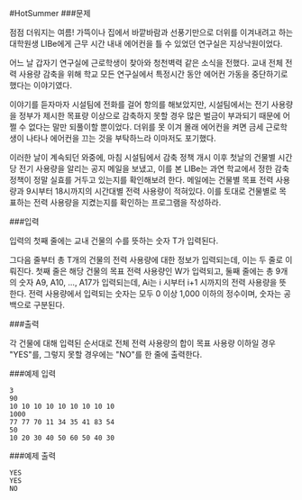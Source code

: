 #HotSummer
###문제

점점 더워지는 여름! 가뜩이나 집에서 바깥바람과 선풍기만으로 더위를 이겨내려고 하는 대학원생 LIBe에게 근무 시간 내내 에어컨을 틀 수 있었던 연구실은 지상낙원이었다.

어느 날 갑자기 연구실에 근로학생이 찾아와 청천벽력 같은 소식을 전했다. 교내 전체 전력 사용량 감축을 위해 학교 모든 연구실에서 특정시간 동안 에어컨 가동을 중단하기로 했다는 이야기였다.

이야기를 듣자마자 시설팀에 전화를 걸어 항의를 해보았지만, 시설팀에서는 전기 사용량을 정부가 제시한 목표량 이상으로 감축하지 못할 경우 많은 벌금이 부과되기 때문에 어쩔 수 없다는 말만 되풀이할 뿐이었다. 더위를 못 이겨 몰래 에어컨을 켜면 금세 근로학생이 나타나 에어컨을 끄는 것을 부탁하느라 이마저도 포기했다.

이러한 날이 계속되던 와중에, 마침 시설팀에서 감축 정책 개시 이후 첫날의 건물별 시간당 전기 사용량을 알리는 공지 메일을 보냈고, 이를 본 LIBe는 과연 학교에서 정한 감축 정책이 정말 실효를 거두고 있는지를 확인해보려 한다. 메일에는 건물별 목표 전력 사용량과 9시부터 18시까지의 시간대별 전력 사용량이 적혀있다. 이를 토대로 건물별로 목표하는 전력 사용량을 지켰는지를 확인하는 프로그램을 작성하라.

###입력

입력의 첫째 줄에는 교내 건물의 수를 뜻하는 숫자 T가 입력된다.

그다음 줄부터 총 T개의 건물의 전력 사용량에 대한 정보가 입력되는데, 이는 두 줄로 이뤄진다. 첫째 줄은 해당 건물의 목표 전력 사용량인 W가 입력되고, 둘째 줄에는 총 9개의 숫자 A9, A10, ..., A17가 입력되는데, Ai는 i 시부터 i+1 시까지의 전력 사용량을 뜻한다. 전력 사용량에서 입력되는 숫자는 모두 0 이상 1,000 이하의 정수이며, 숫자는 공백으로 구분된다.

###출력

각 건물에 대해 입력된 순서대로 전체 전력 사용량의 합이 목표 사용량 이하일 경우 "YES"를, 그렇지 못할 경우에는 "NO"를 한 줄에 출력한다.

###예제 입력
```
3
90
10 10 10 10 10 10 10 10 10
1000
77 77 70 11 34 35 41 83 54
50
10 20 30 40 50 60 50 40 30
```
###예제 출력
```
YES
YES
NO
```